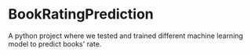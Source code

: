 # BookRatingPrediction

A python project where we tested and trained different machine learning model to predict books' rate. 
